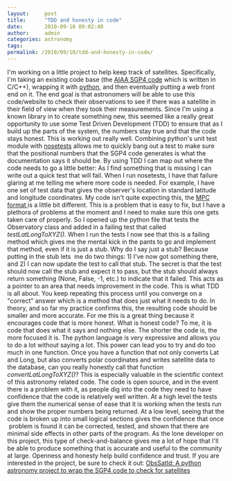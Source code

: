 ```yaml
---
layout:     post
title:      "TDD and honesty in code"
date:       2010-09-10 09:02:48
author:     admin
categories: astronomy
tags:  
permalink: /2010/09/10/tdd-and-honesty-in-code/
---
```

I'm working on a little project to help keep track of satellites. Specifically, I'm taking an existing code base (the [AIAA SGP4 code](http://pdf.aiaa.org/preview/CDReadyMAST06_1308/PV2006_6753.pdf) which is written in C/C++), wrapping it with [python](http://python.org), and then eventually putting a web front end on it. The end goal is that astronomers will be able to use this code/website to check their observations to see if there was a satellite in their field of view when they took their measurements. Since I'm using a known library in to create something new, this seemed like a really great opportunity to use some Test Driven Development (TDD) to ensure that as I build up the parts of the system, the numbers stay true and that the code stays honest. This is working out really well. Combining python's unit test module with [nosetests](http://somethingaboutorange.com/mrl/projects/nose) allows me to quickly bang out a test to make sure that the positional numbers that the SGP4 code generates is what the documentation says it should be. By using TDD I can map out where the code needs to go a little better: As I find something that is missing I can write out a quick test that will fail. When I run nosetests, I have that failure glaring at me telling me where more code is needed. For example, I have one set of test data that gives the observer's location in standard latitude and longitude coordinates. My code isn't quite expecting this, the [MPC format ](http://www.minorplanetcenter.org/iau/mpc.html)is a little bit different. This is a problem that is easy to fix, but I have a plethora of problems at the moment and I need to make sure this one gets taken care of properly. So I opened up the python file that tests the Observatory class and added in a failing test that called _testLatLongToXYZ()._ When I run the tests I now see that this is a failing method which gives me the mental kick in the pants to go and implement that method, even if it is just a stub. Why do I say just a stub? Because putting in the stub lets  me do two things: 1) I've now got something there, and 2) I can now update the test to call that stub. The secret is that the test should now call the stub and expect it to pass, but the stub should always return something (None, False, -1, etc.) to indicate that it failed. This acts as a pointer to an area that needs improvement in the code. This is what TDD is all about. You keep repeating this process until you converge on a "correct" answer which is a method that does just what it needs to do. In theory, and so far my practice confirms this, the resulting code should be smaller and more accurate. For me this is a great thing because it encourages code that is more honest. What is honest code? To me, it is code that does what it says and nothing else. The shorter the code is, the more focused it is. The python language is very expressive and allows you to do a lot without saying a lot. This power can lead you to try and do too much in one function. Once you have a function that not only converts Lat and Long, but also converts polar coordinates and writes satellite data to the database, can you really honestly call that function _convertLatLongToXYZ()_? This is especially valuable in the scientific context of this astronomy related code. The code is open source, and in the event there is a problem with it, as people dig into the code they need to have confidence that the code is relatively well written. At a high level the tests give them the numerical sense of ease that it is working when the tests run and show the proper numbers being returned. At a low level, seeing that the code is broken up into small logical sections gives the confidence that once  problem is found it can be corrected, tested, and shown that there are minimal side effects in other parts of the program. As the lone developer on this project, this type of check-and-balance gives me a lot of hope that I'll be able to produce something that is accurate and useful to the community at large. Openness and honesty help build confidence and trust. If you are interested in the project, be sure to check it out: [ObsSatId: A python astronomy project to wrap the SGP4 code to check for satellites](https://bitbucket.org/nloadholtes/obssatid)
